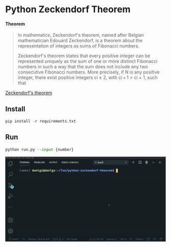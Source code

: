 # Python Zeckendorf Theorem

#### Theorem
> In mathematics, Zeckendorf's theorem, named after Belgian mathematician Edouard Zeckendorf, is a theorem about the representation of integers as sums of Fibonacci numbers.
> 
> Zeckendorf's theorem states that every positive integer can be represented uniquely as the sum of one or more distinct Fibonacci numbers in such a way that the sum does not include any two consecutive Fibonacci numbers. More precisely, if N is any positive integer, there exist positive integers ci ≥ 2, with ci + 1 > ci + 1, such that

[Zeckendorf's theorem](https://en.wikipedia.org/wiki/Zeckendorf%27s_theorem)

## Install
```python
pip install -r requirements.txt
```

## Run
```python
python run.py --input {number}
```

![alt text](./img/demo.gif "Demo")
